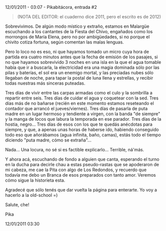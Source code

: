 12/01/2011 - 03:07 - Pikabitácora, entrada #2

> (NOTA DEL EDITOR: el cuaderno dice 2011, pero el escrito es de 2012)

Sobrevivimos. De algún modo místico y extraño, estamos en Malargüe escuchando a los cantantes de la Fiesta del Chivo, engañados como los morrongos de María Elena, pero no por ambigüedades, si no porque el chivito cotiza fortuna, según comentan las malas lenguas.

Pero lo loco no es eso, ni que hayamos tomado un micro cuya hora de partida era cuatro minutos antes que la fecha de emisión de los pasajes, si no que hayamos sobrevivido 3 noches en una isla en la que el agua tomable había que ir a buscarla, la electricidad era una magia dominada sólo por las pilas y baterías, el sol era un enemigo mortal, y las preciadas nubes sólo llegaban de noche, para tapar la postal de luna llena y estrellas, y recibir todas nuestras más sinceras puteadas.

Tres días de vivir entre las carpas armadas como el culo y la sombrilla a repartir entre seis. Tres días de cuidar el agua y coquetear con la sed. Tres días más de no bañarse (recién en este momento estamos reseteando el contador que arrancó el jueves/viernes). Tres días de pasarla de puta madre en un lugar hermoso y tendiente a virgen, con la banda "de siempre" y la manga de locos que labura la temporada en ese parador. Tres días de la hostia, negro... Tres días de esos con los que te quedás anécdotas para siempre, y que, a apenas unas horas de haberse ido, habiendo conseguido todo eso que añorábamos (agua infinita, baño, camas), estás todo el tiempo diciendo "puta madre, cómo se extraña"...

Nada... Una locura, no sé si es factible explicarlo... Terrible, ná'más.

Y ahora acá, escuchando de fondo a alguien que canta, esperando el turno en la ducha para decirle chau a estas pseudo-rastas que se apoderaron de mi cabeza, me cae la Pita con algo de Los Redondos, y recuerdo que todavía me debo un Branca de esos preparados con tanto amor. Veremos cómo sigue la historieta esta.

Agradecé que sólo tenés que dar vuelta la página para enterarte. Yo voy a hacerlo a la old-school =)

Salute, che!

Pika

12/01/2011 03:30

